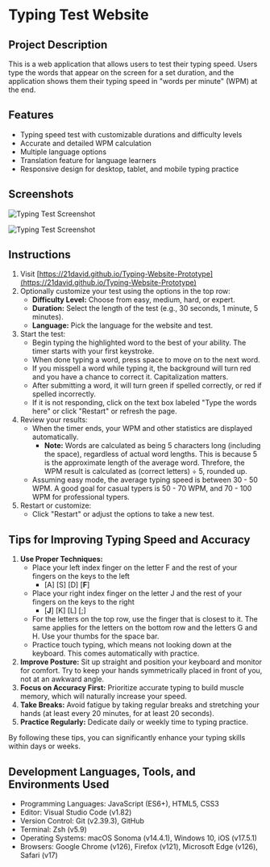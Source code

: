 # Typing Test Website

## Project Description
This is a web application that allows users to test their typing speed. Users type the words that appear on the screen for a set duration, and the application shows them their typing speed in "words per minute" (WPM) at the end.

## Features
- Typing speed test with customizable durations and difficulty levels
- Accurate and detailed WPM calculation
- Multiple language options
- Translation feature for language learners
- Responsive design for desktop, tablet, and mobile typing practice

## Screenshots
![Typing Test Screenshot](https://drive.google.com/uc?export=view&id=1Kl9y4v5Y5O9eDtYJx9eTMlUJCK0vr2EE)

![Typing Test Screenshot](https://drive.google.com/uc?export=view&id=1RUPhalhEL7pHxWAy8cgnFcllGpHmCmhx)

## Instructions
1. Visit [https://21david.github.io/Typing-Website-Prototype](https://21david.github.io/Typing-Website-Prototype)
1. Optionally customize your test using the options in the top row:
    - **Difficulty Level:** Choose from easy, medium, hard, or expert.
    - **Duration:** Select the length of the test (e.g., 30 seconds, 1 minute, 5 minutes).
    - **Language:** Pick the language for the website and test.
1. Start the test:
    - Begin typing the highlighted word to the best of your ability. The timer starts with your first keystroke.
    - When done typing a word, press space to move on to the next word.
    - If you misspell a word while typing it, the background will turn red and you have a chance to correct it. Capitalization matters.
    - After submitting a word, it will turn green if spelled correctly, or red if spelled incorrectly. 
    - If it is not responding, click on the text box labeled "Type the words here" or click "Restart" or refresh the page.
1. Review your results:
    - When the timer ends, your WPM and other statistics are displayed automatically.
        - **Note:** Words are calculated as being 5 characters long (including the space), regardless of actual word lengths. This is because 5 is the approximate length of the average word. Threfore, the WPM result is calculated as (correct letters) ÷ 5, rounded up.
    - Assuming easy mode, the average typing speed is between 30 - 50 WPM. A good goal for casual typers is 50 - 70 WPM, and 70 - 100 WPM for professional typers.
1. Restart or customize:
    - Click "Restart" or adjust the options to take a new test.
  
## Tips for Improving Typing Speed and Accuracy
1. **Use Proper Techniques:**
    - Place your left index finger on the letter F and the rest of your fingers on the keys to the left
        - [A] [S] [D] [**F**]
    - Place your right index finger on the letter J and the rest of your fingers on the keys to the right
        - [**J**] [K] [L] [;]
    - For the letters on the top row, use the finger that is closest to it. The same applies for the letters on the bottom row and the letters G and H. Use your thumbs for the space bar.
    - Practice touch typing, which means not looking down at the keyboard. This comes automatically with practice.
1. **Improve Posture:** Sit up straight and position your keyboard and monitor for comfort. Try to keep your hands symmetrically placed in front of you, not at an awkward angle.
1. **Focus on Accuracy First:** Prioritize accurate typing to build muscle memory, which will naturally increase your speed.
1. **Take Breaks:** Avoid fatigue by taking regular breaks and stretching your hands (at least every 20 minutes, for at least 20 seconds).
1. **Practice Regularly:** Dedicate daily or weekly time to typing practice.

By following these tips, you can significantly enhance your typing skills within days or weeks.

## Development Languages, Tools, and Environments Used
- Programming Languages: JavaScript (ES6+), HTML5, CSS3
- Editor: Visual Studio Code (v1.82)
- Version Control: Git (v2.39.3), GitHub
- Terminal: Zsh (v5.9)
- Operating Systems: macOS Sonoma (v14.4.1), Windows 10, iOS (v17.5.1)
- Browsers: Google Chrome (v126), Firefox (v121), Microsoft Edge (v126), Safari (v17)
